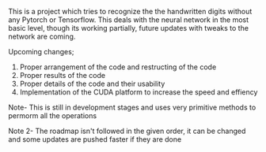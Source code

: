 This is a project which tries to recognize the the handwritten digits without any Pytorch or Tensorflow. 
This deals with the neural network in the most basic level, though its working partially, future updates with tweaks to the network are coming. 

Upcoming changes;
1. Proper arrangement of the code and restructing of the code
2. Proper results of the code
3. Proper details of the code and their usability
4. Implementation of the CUDA platform to increase the speed and effiency


Note- This is still in development stages and uses very primitive methods to permorm all the operations 

Note 2- The roadmap isn't followed in the given order, it can be changed and some updates are pushed faster if they are done 





